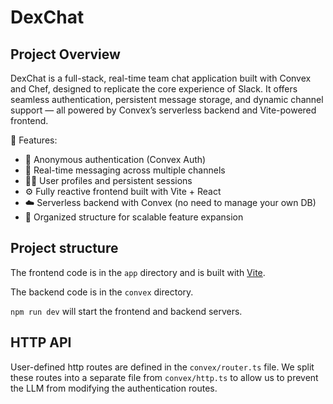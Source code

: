 # DexChat
## Project Overview
DexChat is a full-stack, real-time team chat application built with Convex and Chef, designed to replicate the core experience of Slack. It offers seamless authentication, persistent message storage, and dynamic channel support — all powered by Convex’s serverless backend and Vite-powered frontend.

🔧 Features:
- 🔐 Anonymous authentication (Convex Auth)
- 💬 Real-time messaging across multiple channels
- 🧑‍💼 User profiles and persistent sessions
- ⚙️ Fully reactive frontend built with Vite + React
- ☁️ Serverless backend with Convex (no need to manage your own DB)
- 📁 Organized structure for scalable feature expansion
  
## Project structure
  
The frontend code is in the `app` directory and is built with [Vite](https://vitejs.dev/).
  
The backend code is in the `convex` directory.
  
`npm run dev` will start the frontend and backend servers.

## HTTP API

User-defined http routes are defined in the `convex/router.ts` file. We split these routes into a separate file from `convex/http.ts` to allow us to prevent the LLM from modifying the authentication routes.
